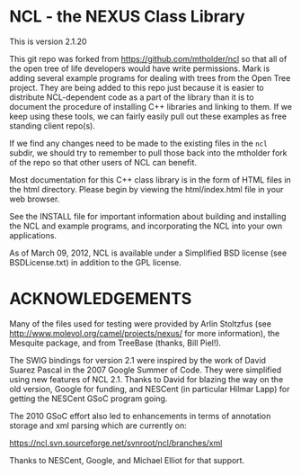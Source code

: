NCL - the NEXUS Class Library
==============================

This is version 2.1.20

This git repo was forked from https://github.com/mtholder/ncl
so that all of the open tree of life developers would have write
permissions.
Mark is adding several example programs for dealing with trees from
the Open Tree project.
They are being added to this repo just because it is easier to distribute
NCL-dependent code as a part of the library than it is to document the 
procedure of installing C++ libraries and linking to them.
If we keep using these tools, we can fairly easily pull out these examples
as free standing client repo(s).

If we find any changes need to be made to the existing files in the `ncl`
subdir, we should try to remember to pull those back into the mtholder
fork of the repo so that other users of NCL can benefit.


Most documentation for this C++ class library is in the form of HTML
files in the html directory. Please begin by viewing the html/index.html
file in your web browser.

See the INSTALL file for important information about building and installing
the NCL and example programs, and incorporating the NCL into your own
applications.

As of March 09, 2012, NCL is available under a Simplified BSD license (see
BSDLicense.txt) in addition to the GPL license.

ACKNOWLEDGEMENTS
================

Many of the files used for testing were provided by Arlin Stoltzfus (see
http://www.molevol.org/camel/projects/nexus/ for more information), the Mesquite
package, and from TreeBase (thanks, Bill Piel!).

The SWIG bindings for version 2.1 were inspired by the work of David Suarez
Pascal in the 2007 Google Summer of Code.  They were simplified using new
features of NCL 2.1.  Thanks to David for blazing the way on the old version,
Google for funding, and NESCent (in particular Hilmar Lapp) for getting the
NESCent GSoC program going.

The 2010 GSoC effort also led to enhancements in terms of annotation storage and
xml parsing which are currently on:

 https://ncl.svn.sourceforge.net/svnroot/ncl/branches/xml

Thanks to NESCent, Google, and Michael Elliot for that support.

